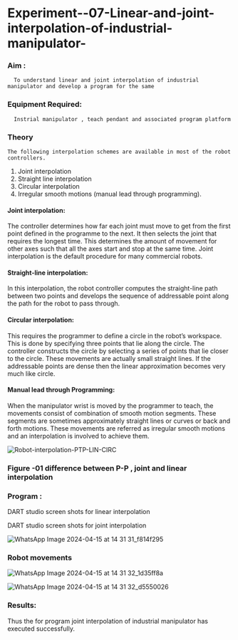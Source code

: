 # Experiment--07-Linear-and-joint-interpolation-of-industrial-manipulator-

### Aim :
      To understand linear and joint interpolation of industrial manipulator and develop a program for the same 
      
### Equipment Required: 
      Instrial manipulator , teach pendant and associated program platform 
      
### Theory 
    The following interpolation schemes are available in most of the robot controllers.
1. Joint interpolation
2. Straight line interpolation
3. Circular interpolation
4. Irregular smooth motions (manual lead through programming).
#### Joint interpolation: 
The controller determines how far each joint must move to get from the first point defined in the programme to the next. It then selects the joint that
requires the longest time. This determines the amount of movement for other axes such that all the axes start and stop at the same time. Joint interpolation is the default procedure for many commercial robots.

#### Straight-line interpolation: 
In this interpolation, the robot controller computes the straight-line path between two points and develops the sequence of addressable point along the path for the robot to pass through.

#### Circular interpolation: 
This requires the programmer to define a circle in the
robot’s workspace. This is done by specifying three points that lie along the circle. The controller constructs the circle by selecting a series of points that lie closer to the circle. These movements are actually small straight lines. If the addressable points are dense then the linear approximation becomes very much like circle.


#### Manual lead through Programming: 
When the manipulator wrist is moved by the programmer to teach, the movements consist of combination of smooth motion segments. These segments are sometimes approximately straight lines or curves or back and forth motions. These movements are referred as irregular smooth motions and an interpolation is involved to achieve them.




![Robot-interpolation-PTP-LIN-CIRC](https://user-images.githubusercontent.com/36288975/201615171-d0886aaa-8220-4b0c-8a1d-3d8a5c69c76a.png)

### Figure -01 difference between P-P , joint and linear interpolation 
### Program : 
DART studio screen shots for linear interpolation 

DART studio screen shots for joint interpolation 

![WhatsApp Image 2024-04-15 at 14 31 31_f814f295](https://github.com/DurgaV240106/Experiment--07-Linear-and-joint-interpolation-of-industrial-manipulator-/assets/144870878/f5f8cb20-d788-4389-a097-f2060bc74411)







### Robot movements 

![WhatsApp Image 2024-04-15 at 14 31 32_1d35ff8a](https://github.com/DurgaV240106/Experiment--07-Linear-and-joint-interpolation-of-industrial-manipulator-/assets/144870878/9c2d6ff2-94a6-4f57-954e-e840bdf41a28)

![WhatsApp Image 2024-04-15 at 14 31 32_d5550026](https://github.com/DurgaV240106/Experiment--07-Linear-and-joint-interpolation-of-industrial-manipulator-/assets/144870878/87d97b25-7949-4c68-bf72-a02460d81bd1)












### Results:  
Thus  the for program joint interpolation of industrial manipulator has executed successfully.
